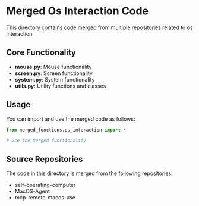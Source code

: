 # Merged Os Interaction Code

This directory contains code merged from multiple repositories related to os interaction.

## Core Functionality

- **mouse.py**: Mouse functionality
- **screen.py**: Screen functionality
- **system.py**: System functionality
- **utils.py**: Utility functions and classes

## Usage

You can import and use the merged code as follows:

```python
from merged_functions.os_interaction import *

# Use the merged functionality
```

## Source Repositories

The code in this directory is merged from the following repositories:

- self-operating-computer
- MacOS-Agent
- mcp-remote-macos-use
